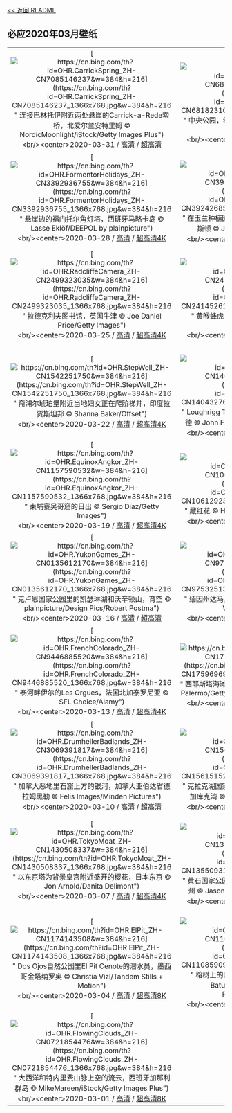 [<< 返回 README](../../README.md)
## 必应2020年03月壁纸
||||
|:---:|:---:|:---:|
|[![https://cn.bing.com/th?id=OHR.CarrickSpring_ZH-CN7085146237&w=384&h=216](https://cn.bing.com/th?id=OHR.CarrickSpring_ZH-CN7085146237_1366x768.jpg&w=384&h=216 " &#10;连接巴林托伊附近两处悬崖的Carrick-a-Rede索桥，北爱尔兰安特里姆&#10;© NordicMoonlight/iStock/Getty Images Plus")](https://cn.bing.com/search?q=%E8%BF%9E%E6%8E%A5%E5%B7%B4%E6%9E%97%E6%89%98%E4%BC%8A%E9%99%84%E8%BF%91%E4%B8%A4%E5%A4%84%E6%82%AC%E5%B4%96%E7%9A%84Carrick-a-Rede%E7%B4%A2%E6%A1%A5%EF%BC%8C%E5%8C%97%E7%88%B1%E5%B0%94%E5%85%B0%E5%AE%89%E7%89%B9%E9%87%8C%E5%A7%86&form=hpcapt&mkt=zh-cn&filters=HpDate:"20200331_1600")<br/><center>2020-03-31 / [高清](https://cn.bing.com/th?id=OHR.CarrickSpring_ZH-CN7085146237_1920x1200.jpg&w=1920&h=1200) / [超高清](https://cn.bing.com/th?id=OHR.CarrickSpring_ZH-CN7085146237_UHD.jpg)<center/>|[![https://cn.bing.com/th?id=OHR.WalkingCentral_ZH-CN6818231087&w=384&h=216](https://cn.bing.com/th?id=OHR.WalkingCentral_ZH-CN6818231087_1366x768.jpg&w=384&h=216 " &#10;中央公园，纽约&#10;© Tony Shi Photography/Getty Images")](https://cn.bing.com/search?q=%E4%B8%AD%E5%A4%AE%E5%85%AC%E5%9B%AD%EF%BC%8C%E7%BA%BD%E7%BA%A6&form=hpcapt&mkt=zh-cn&filters=HpDate:"20200330_1600")<br/><center>2020-03-30 / [高清](https://cn.bing.com/th?id=OHR.WalkingCentral_ZH-CN6818231087_1920x1200.jpg&w=1920&h=1200) / [超高清4K](https://cn.bing.com/th?id=OHR.WalkingCentral_ZH-CN6818231087_UHD.jpg&w=3840&h=2160)<center/>|[![https://cn.bing.com/th?id=OHR.BorrowingDays_ZH-CN3558219803&w=384&h=216](https://cn.bing.com/th?id=OHR.BorrowingDays_ZH-CN3558219803_1366x768.jpg&w=384&h=216 " &#10;一只经受暴风雨的冠山雀，苏格兰&#10;© Ben Hall/Minden Pictures")](https://cn.bing.com/search?q=%E4%B8%80%E5%8F%AA%E7%BB%8F%E5%8F%97%E6%9A%B4%E9%A3%8E%E9%9B%A8%E7%9A%84%E5%86%A0%E5%B1%B1%E9%9B%80%EF%BC%8C%E8%8B%8F%E6%A0%BC%E5%85%B0&form=hpcapt&mkt=zh-cn&filters=HpDate:"20200329_1600")<br/><center>2020-03-29 / [高清](https://cn.bing.com/th?id=OHR.BorrowingDays_ZH-CN3558219803_1920x1200.jpg&w=1920&h=1200) / [超高清](https://cn.bing.com/th?id=OHR.BorrowingDays_ZH-CN3558219803_UHD.jpg)<center/>|
|[![https://cn.bing.com/th?id=OHR.FormentorHolidays_ZH-CN3392936755&w=384&h=216](https://cn.bing.com/th?id=OHR.FormentorHolidays_ZH-CN3392936755_1366x768.jpg&w=384&h=216 " &#10;悬崖边的福门托尔角灯塔，西班牙马略卡岛&#10;© Lasse Eklöf/DEEPOL by plainpicture")](https://cn.bing.com/search?q=%E6%82%AC%E5%B4%96%E8%BE%B9%E7%9A%84%E7%A6%8F%E9%97%A8%E6%89%98%E5%B0%94%E8%A7%92%E7%81%AF%E5%A1%94%EF%BC%8C%E8%A5%BF%E7%8F%AD%E7%89%99%E9%A9%AC%E7%95%A5%E5%8D%A1%E5%B2%9B&form=hpcapt&mkt=zh-cn&filters=HpDate:"20200328_1600")<br/><center>2020-03-28 / [高清](https://cn.bing.com/th?id=OHR.FormentorHolidays_ZH-CN3392936755_1920x1200.jpg&w=1920&h=1200) / [超高清4K](https://cn.bing.com/th?id=OHR.FormentorHolidays_ZH-CN3392936755_UHD.jpg&w=3840&h=2160)<center/>|[![https://cn.bing.com/th?id=OHR.CharlestonAzaleas_ZH-CN3924268565&w=384&h=216](https://cn.bing.com/th?id=OHR.CharlestonAzaleas_ZH-CN3924268565_1366x768.jpg&w=384&h=216 " &#10;在玉兰种植园里盛开的杜鹃花，南卡罗来纳州查尔斯顿&#10;© Joanne Wells/Danita Delimont")](https://cn.bing.com/search?q=%E5%9C%A8%E7%8E%89%E5%85%B0%E7%A7%8D%E6%A4%8D%E5%9B%AD%E9%87%8C%E7%9B%9B%E5%BC%80%E7%9A%84%E6%9D%9C%E9%B9%83%E8%8A%B1%EF%BC%8C%E5%8D%97%E5%8D%A1%E7%BD%97%E6%9D%A5%E7%BA%B3%E5%B7%9E%E6%9F%A5%E5%B0%94%E6%96%AF%E9%A1%BF&form=hpcapt&mkt=zh-cn&filters=HpDate:"20200327_1600")<br/><center>2020-03-27 / [高清](https://cn.bing.com/th?id=OHR.CharlestonAzaleas_ZH-CN3924268565_1920x1200.jpg&w=1920&h=1200) / [超高清4K](https://cn.bing.com/th?id=OHR.CharlestonAzaleas_ZH-CN3924268565_UHD.jpg&w=3840&h=2160)<center/>|[![https://cn.bing.com/th?id=OHR.NoCaliCoast_ZH-CN2604627519&w=384&h=216](https://cn.bing.com/th?id=OHR.NoCaliCoast_ZH-CN2604627519_1366x768.jpg&w=384&h=216 " &#10;鸟瞰蒙特雷附近的大苏尔海岸线，加利福尼亚州&#10;© Blue Planet Archive/Alamy")](https://cn.bing.com/search?q=%E9%B8%9F%E7%9E%B0%E8%92%99%E7%89%B9%E9%9B%B7%E9%99%84%E8%BF%91%E7%9A%84%E5%A4%A7%E8%8B%8F%E5%B0%94%E6%B5%B7%E5%B2%B8%E7%BA%BF%EF%BC%8C%E5%8A%A0%E5%88%A9%E7%A6%8F%E5%B0%BC%E4%BA%9A%E5%B7%9E&form=hpcapt&mkt=zh-cn&filters=HpDate:"20200326_1600")<br/><center>2020-03-26 / [高清](https://cn.bing.com/th?id=OHR.NoCaliCoast_ZH-CN2604627519_1920x1200.jpg&w=1920&h=1200) / [超高清4K](https://cn.bing.com/th?id=OHR.NoCaliCoast_ZH-CN2604627519_UHD.jpg&w=3840&h=2160)<center/>|
|[![https://cn.bing.com/th?id=OHR.RadcliffeCamera_ZH-CN2499323035&w=384&h=216](https://cn.bing.com/th?id=OHR.RadcliffeCamera_ZH-CN2499323035_1366x768.jpg&w=384&h=216 " &#10;拉德克利夫图书馆，英国牛津&#10;© Joe Daniel Price/Getty Images")](https://cn.bing.com/search?q=%E6%8B%89%E5%BE%B7%E5%85%8B%E5%88%A9%E5%A4%AB%E5%9B%BE%E4%B9%A6%E9%A6%86%EF%BC%8C%E8%8B%B1%E5%9B%BD%E7%89%9B%E6%B4%A5&form=hpcapt&mkt=zh-cn&filters=HpDate:"20200325_1600")<br/><center>2020-03-25 / [高清](https://cn.bing.com/th?id=OHR.RadcliffeCamera_ZH-CN2499323035_1920x1200.jpg&w=1920&h=1200) / [超高清4K](https://cn.bing.com/th?id=OHR.RadcliffeCamera_ZH-CN2499323035_UHD.jpg&w=3840&h=2160)<center/>|[![https://cn.bing.com/th?id=OHR.SpainBeeEaters_ZH-CN2414526119&w=384&h=216](https://cn.bing.com/th?id=OHR.SpainBeeEaters_ZH-CN2414526119_1366x768.jpg&w=384&h=216 " &#10;黄喉蜂虎，西班牙埃斯特雷马杜拉&#10;© Martin Demmel/Offset")](https://cn.bing.com/search?q=%E9%BB%84%E5%96%89%E8%9C%82%E8%99%8E%EF%BC%8C%E8%A5%BF%E7%8F%AD%E7%89%99%E5%9F%83%E6%96%AF%E7%89%B9%E9%9B%B7%E9%A9%AC%E6%9D%9C%E6%8B%89&form=hpcapt&mkt=zh-cn&filters=HpDate:"20200324_1600")<br/><center>2020-03-24 / [高清](https://cn.bing.com/th?id=OHR.SpainBeeEaters_ZH-CN2414526119_1920x1200.jpg&w=1920&h=1200) / [超高清4K](https://cn.bing.com/th?id=OHR.SpainBeeEaters_ZH-CN2414526119_UHD.jpg&w=3840&h=2160)<center/>|[![https://cn.bing.com/th?id=OHR.LenticularVideo_ZH-CN2275732856&w=384&h=216](https://cn.bing.com/th?id=OHR.LenticularVideo_ZH-CN2275732856_1366x768.jpg&w=384&h=216 " &#10;Time-lapse video of lenticular clouds over Mount Rainier, Washington&#10;© Delrious/Shutterstock")](https://cn.bing.com/search?q=Time-lapse&form=hpcapt&mkt=zh-cn&filters=HpDate:"20200323_1600")<br/><center>2020-03-23 / [高清](https://cn.bing.com/th?id=OHR.LenticularVideo_ZH-CN2275732856_1920x1200.jpg&w=1920&h=1200) / [超高清4K](https://cn.bing.com/th?id=OHR.LenticularVideo_ZH-CN2275732856_UHD.jpg&w=3840&h=2160)<center/>|
|[![https://cn.bing.com/th?id=OHR.StepWell_ZH-CN1542251750&w=384&h=216](https://cn.bing.com/th?id=OHR.StepWell_ZH-CN1542251750_1366x768.jpg&w=384&h=216 " &#10;斋浦尔琥珀堡附近当地妇女正在爬阶梯井，印度拉贾斯坦邦&#10;© Shanna Baker/Offset")](https://cn.bing.com/search?q=%E6%96%8B%E6%B5%A6%E5%B0%94%E7%90%A5%E7%8F%80%E5%A0%A1%E9%99%84%E8%BF%91%E5%BD%93%E5%9C%B0%E5%A6%87%E5%A5%B3%E6%AD%A3%E5%9C%A8%E7%88%AC%E9%98%B6%E6%A2%AF%E4%BA%95%EF%BC%8C%E5%8D%B0%E5%BA%A6%E6%8B%89%E8%B4%BE%E6%96%AF%E5%9D%A6%E9%82%A6&form=hpcapt&mkt=zh-cn&filters=HpDate:"20200322_1600")<br/><center>2020-03-22 / [高清](https://cn.bing.com/th?id=OHR.StepWell_ZH-CN1542251750_1920x1200.jpg&w=1920&h=1200) / [超高清4K](https://cn.bing.com/th?id=OHR.StepWell_ZH-CN1542251750_UHD.jpg&w=3840&h=2160)<center/>|[![https://cn.bing.com/th?id=OHR.LoughriggTarn_ZH-CN1404327665&w=384&h=216](https://cn.bing.com/th?id=OHR.LoughriggTarn_ZH-CN1404327665_1366x768.jpg&w=384&h=216 " &#10;Loughrigg Tarn的日出，英国英格兰湖区安布尔塞德&#10;© John Finney photography/Getty Images")](https://cn.bing.com/search?q=Loughrigg&form=hpcapt&mkt=zh-cn&filters=HpDate:"20200321_1600")<br/><center>2020-03-21 / [高清](https://cn.bing.com/th?id=OHR.LoughriggTarn_ZH-CN1404327665_1920x1200.jpg&w=1920&h=1200) / [超高清4K](https://cn.bing.com/th?id=OHR.LoughriggTarn_ZH-CN1404327665_UHD.jpg&w=3840&h=2160)<center/>|[![https://cn.bing.com/th?id=OHR.SaltonSea_ZH-CN1265210111&w=384&h=216](https://cn.bing.com/th?id=OHR.SaltonSea_ZH-CN1265210111_1366x768.jpg&w=384&h=216 " &#10;一只苍鹭栖息在加利福尼亚索尔顿海的木桩上&#10;© Garret Suhrie/Cavan Images")](https://cn.bing.com/search?q=%E4%B8%80%E5%8F%AA%E8%8B%8D%E9%B9%AD%E6%A0%96%E6%81%AF%E5%9C%A8%E5%8A%A0%E5%88%A9%E7%A6%8F%E5%B0%BC%E4%BA%9A%E7%B4%A2%E5%B0%94%E9%A1%BF%E6%B5%B7%E7%9A%84%E6%9C%A8%E6%A1%A9%E4%B8%8A&form=hpcapt&mkt=zh-cn&filters=HpDate:"20200320_1600")<br/><center>2020-03-20 / [高清](https://cn.bing.com/th?id=OHR.SaltonSea_ZH-CN1265210111_1920x1200.jpg&w=1920&h=1200) / [超高清4K](https://cn.bing.com/th?id=OHR.SaltonSea_ZH-CN1265210111_UHD.jpg&w=3840&h=2160)<center/>|
|[![https://cn.bing.com/th?id=OHR.EquinoxAngkor_ZH-CN1157590532&w=384&h=216](https://cn.bing.com/th?id=OHR.EquinoxAngkor_ZH-CN1157590532_1366x768.jpg&w=384&h=216 " &#10;柬埔寨吴哥窟的日出&#10;© Sergio Diaz/Getty Images")](https://cn.bing.com/search?q=%E6%9F%AC%E5%9F%94%E5%AF%A8%E5%90%B4%E5%93%A5%E7%AA%9F%E7%9A%84%E6%97%A5%E5%87%BA&form=hpcapt&mkt=zh-cn&filters=HpDate:"20200319_1600")<br/><center>2020-03-19 / [高清](https://cn.bing.com/th?id=OHR.EquinoxAngkor_ZH-CN1157590532_1920x1200.jpg&w=1920&h=1200) / [超高清4K](https://cn.bing.com/th?id=OHR.EquinoxAngkor_ZH-CN1157590532_UHD.jpg&w=3840&h=2160)<center/>|[![https://cn.bing.com/th?id=OHR.KeichitsuCrocuse_ZH-CN1061292366&w=384&h=216](https://cn.bing.com/th?id=OHR.KeichitsuCrocuse_ZH-CN1061292366_1366x768.jpg&w=384&h=216 " &#10;藏红花&#10;© Hayami Yanagisawa/Getty Images")](https://cn.bing.com/search?q=%E8%97%8F%E7%BA%A2%E8%8A%B1&form=hpcapt&mkt=zh-cn&filters=HpDate:"20200318_1600")<br/><center>2020-03-18 / [高清](https://cn.bing.com/th?id=OHR.KeichitsuCrocuse_ZH-CN1061292366_1920x1200.jpg&w=1920&h=1200) / [超高清4K](https://cn.bing.com/th?id=OHR.KeichitsuCrocuse_ZH-CN1061292366_UHD.jpg&w=3840&h=2160)<center/>|[![https://cn.bing.com/th?id=OHR.Knowth_ZH-CN0295374506&w=384&h=216](https://cn.bing.com/th?id=OHR.Knowth_ZH-CN0295374506_1366x768.jpg&w=384&h=216 " &#10;纽格兰奇墓，爱尔兰博因河谷&#10;© whatapicture/plainpicture")](https://cn.bing.com/search?q=%E7%BA%BD%E6%A0%BC%E5%85%B0%E5%A5%87%E5%A2%93%EF%BC%8C%E7%88%B1%E5%B0%94%E5%85%B0%E5%8D%9A%E5%9B%A0%E6%B2%B3%E8%B0%B7&form=hpcapt&mkt=zh-cn&filters=HpDate:"20200317_1600")<br/><center>2020-03-17 / [高清](https://cn.bing.com/th?id=OHR.Knowth_ZH-CN0295374506_1920x1200.jpg&w=1920&h=1200) / [超高清](https://cn.bing.com/th?id=OHR.Knowth_ZH-CN0295374506_UHD.jpg)<center/>|
|[![https://cn.bing.com/th?id=OHR.YukonGames_ZH-CN0135612170&w=384&h=216](https://cn.bing.com/th?id=OHR.YukonGames_ZH-CN0135612170_1366x768.jpg&w=384&h=216 " &#10;克卢恩国家公园里的凯瑟琳湖和沃辛顿山，育空&#10;© plainpicture/Design Pics/Robert Postma")](https://cn.bing.com/search?q=%E5%85%8B%E5%8D%A2%E6%81%A9%E5%9B%BD%E5%AE%B6%E5%85%AC%E5%9B%AD%E9%87%8C%E7%9A%84%E5%87%AF%E7%91%9F%E7%90%B3%E6%B9%96%E5%92%8C%E6%B2%83%E8%BE%9B%E9%A1%BF%E5%B1%B1%EF%BC%8C%E8%82%B2%E7%A9%BA&form=hpcapt&mkt=zh-cn&filters=HpDate:"20200316_1600")<br/><center>2020-03-16 / [高清](https://cn.bing.com/th?id=OHR.YukonGames_ZH-CN0135612170_1920x1200.jpg&w=1920&h=1200) / [超高清](https://cn.bing.com/th?id=OHR.YukonGames_ZH-CN0135612170_UHD.jpg)<center/>|[![https://cn.bing.com/th?id=OHR.MetamorphicRocks_ZH-CN9753251368&w=384&h=216](https://cn.bing.com/th?id=OHR.MetamorphicRocks_ZH-CN9753251368_1366x768.jpg&w=384&h=216 " &#10;缅因州达马里斯科塔地区的佩马基德灯塔&#10;© Tom Whitney/Adobe Stock")](https://cn.bing.com/search?q=%E7%BC%85%E5%9B%A0%E5%B7%9E%E8%BE%BE%E9%A9%AC%E9%87%8C%E6%96%AF%E7%A7%91%E5%A1%94%E5%9C%B0%E5%8C%BA%E7%9A%84%E4%BD%A9%E9%A9%AC%E5%9F%BA%E5%BE%B7%E7%81%AF%E5%A1%94&form=hpcapt&mkt=zh-cn&filters=HpDate:"20200315_1600")<br/><center>2020-03-15 / [高清](https://cn.bing.com/th?id=OHR.MetamorphicRocks_ZH-CN9753251368_1920x1200.jpg&w=1920&h=1200) / [超高清4K](https://cn.bing.com/th?id=OHR.MetamorphicRocks_ZH-CN9753251368_UHD.jpg&w=3840&h=2160)<center/>|[![https://cn.bing.com/th?id=OHR.Cirkelbroen_ZH-CN9645986135&w=384&h=216](https://cn.bing.com/th?id=OHR.Cirkelbroen_ZH-CN9645986135_1366x768.jpg&w=384&h=216 " &#10;哥本哈根的环形桥，丹麦&#10;© Lingxiao Xie/Getty Images")](https://cn.bing.com/search?q=%E5%93%A5%E6%9C%AC%E5%93%88%E6%A0%B9%E7%9A%84%E7%8E%AF%E5%BD%A2%E6%A1%A5%EF%BC%8C%E4%B8%B9%E9%BA%A6&form=hpcapt&mkt=zh-cn&filters=HpDate:"20200314_1600")<br/><center>2020-03-14 / [高清](https://cn.bing.com/th?id=OHR.Cirkelbroen_ZH-CN9645986135_1920x1200.jpg&w=1920&h=1200) / [超高清](https://cn.bing.com/th?id=OHR.Cirkelbroen_ZH-CN9645986135_UHD.jpg)<center/>|
|[![https://cn.bing.com/th?id=OHR.FrenchColorado_ZH-CN9446885520&w=384&h=216](https://cn.bing.com/th?id=OHR.FrenchColorado_ZH-CN9446885520_1366x768.jpg&w=384&h=216 " &#10;泰河畔伊尔的Les Orgues，法国北加泰罗尼亚&#10;© SFL Choice/Alamy")](https://cn.bing.com/search?q=%E6%B3%B0%E6%B2%B3%E7%95%94%E4%BC%8A%E5%B0%94%E7%9A%84Les&form=hpcapt&mkt=zh-cn&filters=HpDate:"20200313_1600")<br/><center>2020-03-13 / [高清](https://cn.bing.com/th?id=OHR.FrenchColorado_ZH-CN9446885520_1920x1200.jpg&w=1920&h=1200) / [超高清4K](https://cn.bing.com/th?id=OHR.FrenchColorado_ZH-CN9446885520_UHD.jpg&w=3840&h=2160)<center/>|[![https://cn.bing.com/th?id=OHR.SiestaKey_ZH-CN1759696989&w=384&h=216](https://cn.bing.com/th?id=OHR.SiestaKey_ZH-CN1759696989_1366x768.jpg&w=384&h=216 " &#10;西耶斯塔海滩鸟瞰图，佛罗里达西耶斯塔岛&#10;© Julie Palermo/Getty Images&#10;© Robert Harding/Alamy")](https://cn.bing.com/search?q=%E8%A5%BF%E8%80%B6%E6%96%AF%E5%A1%94%E6%B5%B7%E6%BB%A9%E9%B8%9F%E7%9E%B0%E5%9B%BE%EF%BC%8C%E4%BD%9B%E7%BD%97%E9%87%8C%E8%BE%BE%E8%A5%BF%E8%80%B6%E6%96%AF%E5%A1%94%E5%B2%9B&form=hpcapt&mkt=zh-cn&filters=HpDate:"20200312_1600")<br/><center>2020-03-12 / [高清](https://cn.bing.com/th?id=OHR.SiestaKey_ZH-CN1759696989_1920x1200.jpg&w=1920&h=1200) / [超高清4K](https://cn.bing.com/th?id=OHR.SiestaKey_ZH-CN1759696989_UHD.jpg&w=3840&h=2160)<center/>|[![https://cn.bing.com/th?id=OHR.CubsEmerge_ZH-CN1697031244&w=384&h=216](https://cn.bing.com/th?id=OHR.CubsEmerge_ZH-CN1697031244_1366x768.jpg&w=384&h=216 " &#10;瓦普斯克国家公园内向洞穴外张望的北极熊幼崽，加拿大马尼托巴&#10;© Robert Harding/Alamy")](https://cn.bing.com/search?q=%E7%93%A6%E6%99%AE%E6%96%AF%E5%85%8B%E5%9B%BD%E5%AE%B6%E5%85%AC%E5%9B%AD%E5%86%85%E5%90%91%E6%B4%9E%E7%A9%B4%E5%A4%96%E5%BC%A0%E6%9C%9B%E7%9A%84%E5%8C%97%E6%9E%81%E7%86%8A%E5%B9%BC%E5%B4%BD%EF%BC%8C%E5%8A%A0%E6%8B%BF%E5%A4%A7%E9%A9%AC%E5%B0%BC%E6%89%98%E5%B7%B4&form=hpcapt&mkt=zh-cn&filters=HpDate:"20200311_1600")<br/><center>2020-03-11 / [高清](https://cn.bing.com/th?id=OHR.CubsEmerge_ZH-CN1697031244_1920x1200.jpg&w=1920&h=1200) / [超高清4K](https://cn.bing.com/th?id=OHR.CubsEmerge_ZH-CN1697031244_UHD.jpg&w=3840&h=2160)<center/>|
|[![https://cn.bing.com/th?id=OHR.DrumhellerBadlands_ZH-CN3069391817&w=384&h=216](https://cn.bing.com/th?id=OHR.DrumhellerBadlands_ZH-CN3069391817_1366x768.jpg&w=384&h=216 " &#10;加拿大恶地里石窟上方的银河，加拿大亚伯达省德拉姆黑勒&#10;© Felis Images/Minden Pictures")](https://cn.bing.com/search?q=%E5%8A%A0%E6%8B%BF%E5%A4%A7%E6%81%B6%E5%9C%B0%E9%87%8C%E7%9F%B3%E7%AA%9F%E4%B8%8A%E6%96%B9%E7%9A%84%E9%93%B6%E6%B2%B3%EF%BC%8C%E5%8A%A0%E6%8B%BF%E5%A4%A7%E4%BA%9A%E4%BC%AF%E8%BE%BE%E7%9C%81%E5%BE%B7%E6%8B%89%E5%A7%86%E9%BB%91%E5%8B%92&form=hpcapt&mkt=zh-cn&filters=HpDate:"20200310_1600")<br/><center>2020-03-10 / [高清](https://cn.bing.com/th?id=OHR.DrumhellerBadlands_ZH-CN3069391817_1920x1200.jpg&w=1920&h=1200) / [超高清](https://cn.bing.com/th?id=OHR.DrumhellerBadlands_ZH-CN3069391817_UHD.jpg)<center/>|[![https://cn.bing.com/th?id=OHR.SnoozyTheBear_ZH-CN1561515228&w=384&h=216](https://cn.bing.com/th?id=OHR.SnoozyTheBear_ZH-CN1561515228_1366x768.jpg&w=384&h=216 " &#10;克拉克湖国家公园中一只休憩的灰熊幼崽，阿拉斯加库克湾&#10;© Erlend Krumsvik/Getty Images")](https://cn.bing.com/search?q=%E5%85%8B%E6%8B%89%E5%85%8B%E6%B9%96%E5%9B%BD%E5%AE%B6%E5%85%AC%E5%9B%AD%E4%B8%AD%E4%B8%80%E5%8F%AA%E4%BC%91%E6%86%A9%E7%9A%84%E7%81%B0%E7%86%8A%E5%B9%BC%E5%B4%BD%EF%BC%8C%E9%98%BF%E6%8B%89%E6%96%AF%E5%8A%A0%E5%BA%93%E5%85%8B%E6%B9%BE&form=hpcapt&mkt=zh-cn&filters=HpDate:"20200309_1600")<br/><center>2020-03-09 / [高清](https://cn.bing.com/th?id=OHR.SnoozyTheBear_ZH-CN1561515228_1920x1200.jpg&w=1920&h=1200) / [超高清4K](https://cn.bing.com/th?id=OHR.SnoozyTheBear_ZH-CN1561515228_UHD.jpg&w=3840&h=2160)<center/>|[![https://cn.bing.com/th?id=OHR.JoanNYC_ZH-CN1501350561&w=384&h=216](https://cn.bing.com/th?id=OHR.JoanNYC_ZH-CN1501350561_1366x768.jpg&w=384&h=216 " &#10;曼哈顿河滨公园中的圣女贞德纪念碑&#10;© Chase Guttman/Alamy")](https://cn.bing.com/search?q=%E6%9B%BC%E5%93%88%E9%A1%BF%E6%B2%B3%E6%BB%A8%E5%85%AC%E5%9B%AD%E4%B8%AD%E7%9A%84%E5%9C%A3%E5%A5%B3%E8%B4%9E%E5%BE%B7%E7%BA%AA%E5%BF%B5%E7%A2%91&form=hpcapt&mkt=zh-cn&filters=HpDate:"20200308_1600")<br/><center>2020-03-08 / [高清](https://cn.bing.com/th?id=OHR.JoanNYC_ZH-CN1501350561_1920x1200.jpg&w=1920&h=1200) / [超高清](https://cn.bing.com/th?id=OHR.JoanNYC_ZH-CN1501350561_UHD.jpg)<center/>|
|[![https://cn.bing.com/th?id=OHR.TokyoMoat_ZH-CN1430508337&w=384&h=216](https://cn.bing.com/th?id=OHR.TokyoMoat_ZH-CN1430508337_1366x768.jpg&w=384&h=216 " &#10;以东京塔为背景皇宫附近盛开的樱花，日本东京&#10;© Jon Arnold/Danita Delimont")](https://cn.bing.com/search?q=%E4%BB%A5%E4%B8%9C%E4%BA%AC%E5%A1%94%E4%B8%BA%E8%83%8C%E6%99%AF%E7%9A%87%E5%AE%AB%E9%99%84%E8%BF%91%E7%9B%9B%E5%BC%80%E7%9A%84%E6%A8%B1%E8%8A%B1%EF%BC%8C%E6%97%A5%E6%9C%AC%E4%B8%9C%E4%BA%AC&form=hpcapt&mkt=zh-cn&filters=HpDate:"20200307_1600")<br/><center>2020-03-07 / [高清](https://cn.bing.com/th?id=OHR.TokyoMoat_ZH-CN1430508337_1920x1200.jpg&w=1920&h=1200) / [超高清4K](https://cn.bing.com/th?id=OHR.TokyoMoat_ZH-CN1430508337_UHD.jpg&w=3840&h=2160)<center/>|[![https://cn.bing.com/th?id=OHR.BluebirdsYNP_ZH-CN1355093185&w=384&h=216](https://cn.bing.com/th?id=OHR.BluebirdsYNP_ZH-CN1355093185_1366x768.jpg&w=384&h=216 " &#10;黄石国家公园里的一只雄性山地蓝知更鸟，怀俄明州&#10;© Jason Savage/Tandem Stills + Motion")](https://cn.bing.com/search?q=%E9%BB%84%E7%9F%B3%E5%9B%BD%E5%AE%B6%E5%85%AC%E5%9B%AD%E9%87%8C%E7%9A%84%E4%B8%80%E5%8F%AA%E9%9B%84%E6%80%A7%E5%B1%B1%E5%9C%B0%E8%93%9D%E7%9F%A5%E6%9B%B4%E9%B8%9F%EF%BC%8C%E6%80%80%E4%BF%84%E6%98%8E%E5%B7%9E&form=hpcapt&mkt=zh-cn&filters=HpDate:"20200306_1600")<br/><center>2020-03-06 / [高清](https://cn.bing.com/th?id=OHR.BluebirdsYNP_ZH-CN1355093185_1920x1200.jpg&w=1920&h=1200) / [超高清4K](https://cn.bing.com/th?id=OHR.BluebirdsYNP_ZH-CN1355093185_UHD.jpg&w=3840&h=2160)<center/>|[![https://cn.bing.com/th?id=OHR.CarnegieaGigantea_ZH-CN1238179361&w=384&h=216](https://cn.bing.com/th?id=OHR.CarnegieaGigantea_ZH-CN1238179361_1366x768.jpg&w=384&h=216 " &#10;科罗纳多国家森林里的巨柱仙人掌花，亚利桑那&#10;© Jack Dykinga/Minden Pictures")](https://cn.bing.com/search?q=%E7%A7%91%E7%BD%97%E7%BA%B3%E5%A4%9A%E5%9B%BD%E5%AE%B6%E6%A3%AE%E6%9E%97%E9%87%8C%E7%9A%84%E5%B7%A8%E6%9F%B1%E4%BB%99%E4%BA%BA%E6%8E%8C%E8%8A%B1%EF%BC%8C%E4%BA%9A%E5%88%A9%E6%A1%91%E9%82%A3&form=hpcapt&mkt=zh-cn&filters=HpDate:"20200305_1600")<br/><center>2020-03-05 / [高清](https://cn.bing.com/th?id=OHR.CarnegieaGigantea_ZH-CN1238179361_1920x1200.jpg&w=1920&h=1200) / [超高清](https://cn.bing.com/th?id=OHR.CarnegieaGigantea_ZH-CN1238179361_UHD.jpg)<center/>|
|[![https://cn.bing.com/th?id=OHR.ElPit_ZH-CN1174143508&w=384&h=216](https://cn.bing.com/th?id=OHR.ElPit_ZH-CN1174143508_1366x768.jpg&w=384&h=216 " &#10;Dos Ojos自然公园里El Pit Cenote的潜水员，墨西哥金塔纳罗奥&#10;© Christia Vizl/Tandem Stills + Motion")](https://cn.bing.com/search?q=Dos&form=hpcapt&mkt=zh-cn&filters=HpDate:"20200304_1600")<br/><center>2020-03-04 / [高清](https://cn.bing.com/th?id=OHR.ElPit_ZH-CN1174143508_1920x1200.jpg&w=1920&h=1200) / [超高清8K](https://cn.bing.com/th?id=OHR.ElPit_ZH-CN1174143508_UHD.jpg)<center/>|[![https://cn.bing.com/th?id=OHR.SpectralTarsiers_ZH-CN1108590907&w=384&h=216](https://cn.bing.com/th?id=OHR.SpectralTarsiers_ZH-CN1108590907_1366x768.jpg&w=384&h=216 " &#10;榕树上的幽灵眼镜猴，印度尼西亚Tangkoko Batuangus自然保护区&#10;© Ondrej Prosicky/Shutterstock")](https://cn.bing.com/search?q=%E6%A6%95%E6%A0%91%E4%B8%8A%E7%9A%84%E5%B9%BD%E7%81%B5%E7%9C%BC%E9%95%9C%E7%8C%B4%EF%BC%8C%E5%8D%B0%E5%BA%A6%E5%B0%BC%E8%A5%BF%E4%BA%9ATangkoko&form=hpcapt&mkt=zh-cn&filters=HpDate:"20200303_1600")<br/><center>2020-03-03 / [高清](https://cn.bing.com/th?id=OHR.SpectralTarsiers_ZH-CN1108590907_1920x1200.jpg&w=1920&h=1200) / [超高清4K](https://cn.bing.com/th?id=OHR.SpectralTarsiers_ZH-CN1108590907_UHD.jpg&w=3840&h=2160)<center/>|[![https://cn.bing.com/th?id=OHR.SeussianLandscape_ZH-CN0785428057&w=384&h=216](https://cn.bing.com/th?id=OHR.SeussianLandscape_ZH-CN0785428057_1366x768.jpg&w=384&h=216 " &#10;“精灵烟囟”和窑洞，土耳其卡帕多西亚&#10;© Ivan Kmit/Alamy")](https://cn.bing.com/search?q=%E2%80%9C%E7%B2%BE%E7%81%B5%E7%83%9F%E5%9B%9F%E2%80%9D%E5%92%8C%E7%AA%91%E6%B4%9E%EF%BC%8C%E5%9C%9F%E8%80%B3%E5%85%B6%E5%8D%A1%E5%B8%95%E5%A4%9A%E8%A5%BF%E4%BA%9A&form=hpcapt&mkt=zh-cn&filters=HpDate:"20200302_1600")<br/><center>2020-03-02 / [高清](https://cn.bing.com/th?id=OHR.SeussianLandscape_ZH-CN0785428057_1920x1200.jpg&w=1920&h=1200) / [超高清4K](https://cn.bing.com/th?id=OHR.SeussianLandscape_ZH-CN0785428057_UHD.jpg&w=3840&h=2160)<center/>|
|[![https://cn.bing.com/th?id=OHR.FlowingClouds_ZH-CN0721854476&w=384&h=216](https://cn.bing.com/th?id=OHR.FlowingClouds_ZH-CN0721854476_1366x768.jpg&w=384&h=216 " &#10;大西洋和特内里费山脉上空的流云，西班牙加那利群岛&#10;© MikeMareen/iStock/Getty Images Plus")](https://cn.bing.com/search?q=%E5%A4%A7%E8%A5%BF%E6%B4%8B%E5%92%8C%E7%89%B9%E5%86%85%E9%87%8C%E8%B4%B9%E5%B1%B1%E8%84%89%E4%B8%8A%E7%A9%BA%E7%9A%84%E6%B5%81%E4%BA%91%EF%BC%8C%E8%A5%BF%E7%8F%AD%E7%89%99%E5%8A%A0%E9%82%A3%E5%88%A9%E7%BE%A4%E5%B2%9B&form=hpcapt&mkt=zh-cn&filters=HpDate:"20200301_1600")<br/><center>2020-03-01 / [高清](https://cn.bing.com/th?id=OHR.FlowingClouds_ZH-CN0721854476_1920x1200.jpg&w=1920&h=1200) / [超高清8K](https://cn.bing.com/th?id=OHR.FlowingClouds_ZH-CN0721854476_UHD.jpg)<center/>